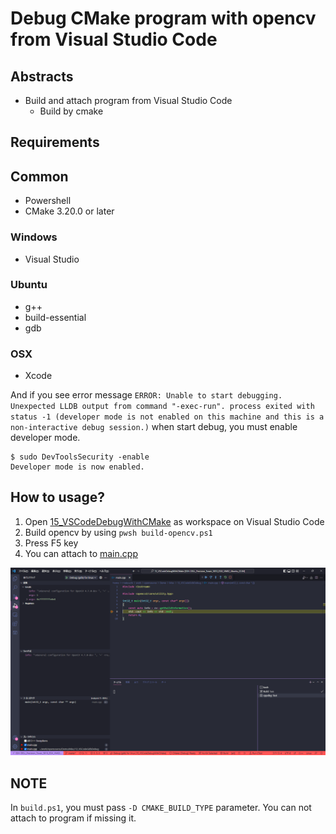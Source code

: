 # Debug CMake program with opencv from Visual Studio Code

## Abstracts

* Build and attach program from Visual Studio Code
  * Build by cmake

## Requirements

## Common

* Powershell
* CMake 3.20.0 or later

### Windows

* Visual Studio

### Ubuntu

* g++
* build-essential
* gdb

### OSX

* Xcode

And if you see error message `ERROR: Unable to start debugging. Unexpected LLDB output from command "-exec-run". process exited with status -1 (developer mode is not enabled on this machine and this is a non-interactive debug session.)` when start debug, you must enable developer mode.

````shell
$ sudo DevToolsSecurity -enable
Developer mode is now enabled.
````

## How to usage?

1. Open [15_VSCodeDebugWithCMake](./) as workspace on Visual Studio Code
2. Build opencv by using `pwsh build-opencv.ps1`
2. Press F5 key
3. You can attach to [main.cpp](./main.cpp)

<img src="./images/attach.png" />

## NOTE

In `build.ps1`, you must pass `-D CMAKE_BUILD_TYPE` parameter.
You can not attach to program if missing it.